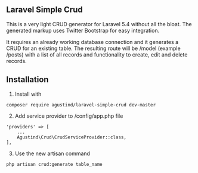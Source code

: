 ## Laravel Simple Crud

This is a very light CRUD generator for Laravel 5.4 without all the bloat.
The generated markup uses Twitter Bootstrap for easy integration.

It requires an already working database connection and it generates a CRUD for an existing table.
The resulting route will be /model (example /posts) with a list of all records and functionality to create, edit and delete records.


## Installation

1. Install with

```
composer require agustind/laravel-simple-crud dev-master
```


2. Add service provider to /config/app.php file

```
'providers' => [
    ...
    Agustind\Crud\CrudServiceProvider::class,
],
```


3. Use the new artisan command

```
php artisan crud:generate table_name
